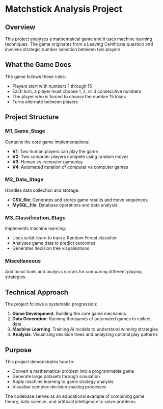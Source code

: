# Matchstick Analysis Project

## Overview
This project analyses a mathematical game and it uses machine learning techniques. The game originates from a Leaving Certificate question and involves strategic number selection between two players.

## What the Game Does
The game follows these rules:
- Players start with numbers 1 through 15
- Each turn, a player must choose 1, 2, or 3 consecutive numbers
- The player who is forced to choose the number 15 loses
- Turns alternate between players

## Project Structure

### M1_Game_Stage
Contains the core game implementations:
- **V1**: Two human players can play the game
- **V2**: Two computer players compete using random moves
- **V3**: Human vs computer gameplay
- **V4**: Automated iteration of computer vs computer games

### M2_Data_Stage
Handles data collection and storage:
- **CSV_file**: Generates and stores game results and move sequences
- **MySQL_file**: Database operations and data analysis

### M3_Classification_Stage
Implements machine learning:
- Uses scikit-learn to train a Random Forest classifier
- Analyses game data to predict outcomes
- Generates decision tree visualisations

### Miscellaneous
Additional tools and analysis scripts for comparing different playing strategies.

## Technical Approach
The project follows a systematic progression:
1. **Game Development**: Building the core game mechanics
2. **Data Generation**: Running thousands of automated games to collect data
3. **Machine Learning**: Training AI models to understand winning strategies
4. **Analysis**: Visualising decision trees and analysing optimal play patterns

## Purpose
This project demonstrates how to:
- Convert a mathematical problem into a programmable game
- Generate large datasets through simulation
- Apply machine learning to game strategy analysis
- Visualise complex decision-making processes

The codebase serves as an educational example of combining game theory, data science, and artificial intelligence to solve problems.
